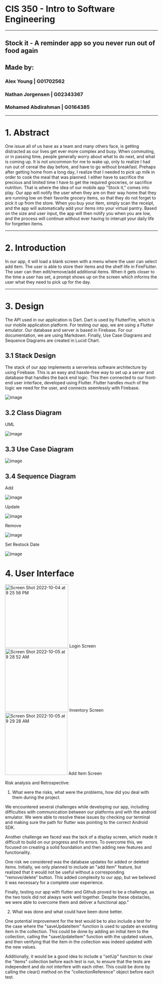 # CIS 350 - Intro to Software Engineering  
---
## Stock it - A reminder app so you never run out of food again  
## Made by:  

### Alex Young | G01702562  
### Nathan Jorgensen | G02343367  
### Mohamed Abdirahman | G0164385 
 

---
# 1. Abstract
One issue all of us have as a team and many others face, is getting distracted as our lives get ever more complex and busy. When commuting, or in passing time, people generally worry about what to do next, and what is coming up. It is not uncommon for me to wake up, only to realize I had run out of cereal the day before, and have to go without breakfast. Prehaps after getting home from a long day, I realize that I needed to pick up milk in order to cook the meal that was planned. I either have to sacrifice the precious and limited time I have to get the required groceries, or sacrifice nutrition. That is where the idea of our mobile app "Stock it," comes into play. Our app will notify the user when they are on their way home that they are running low on their favorite grocery items, so that they do not forget to pick it up from the store. When you buy your item, simply scan the receipt, and the app will automatically add your items into your virtual pantry. Based on the size and user input, the app will then notify you when you are low, and the process will continue without ever having to interupt your daily life for forgetten items.
  
  
--- 
# 2. Introduction 
 In our app, it will load a blank screen with a menu where the user can select add item. The user is able to store their items and the shelf life in FireFlutter. The user can then edit/remove/add additional items. When it gets closer to the time a user has set, a prompt shows up on the screen which informs the user what they need to pick up for the day. 
 
---
# 3. Design 
The API used in our application is Dart. Dart is used by FlutterFire, which is our mobile application platform. For testing our app, we are using a Flutter emulator. Our database and server is based in Firebase. For our documentation, we are using Markdown. Finally, Use Case Diagrams and Sequence Diagrams are created in Lucid Chart.

## 3.1 Stack Design  

The stack of our app implements a serverless software architecture by using Firebase. This is an easy and hassle-free way to set up a server and database that handles the back end logic. This then connected to our front-end user interface, developed using Flutter. Flutter handles much of the logic we need for the user, and connects seemlessly with Firebase.
                                     
   ![image](https://user-images.githubusercontent.com/50177364/206883157-1cf902d1-4f83-4ff4-9fa2-48d471b545b3.png)

## 3.2 Class Diagram  
UML

![image](https://user-images.githubusercontent.com/50177364/206908209-5f3691f3-ab1c-42f1-801f-1038ca14fbe5.png)

## 3.3 Use Case Diagram  

![image](https://user-images.githubusercontent.com/50177364/206883888-3c3db1c3-1398-439b-9380-1e65f1f04a53.png)

## 3.4 Sequence Diagram  
Add

![image](https://user-images.githubusercontent.com/50177364/206885544-8871c05d-c9da-43f5-88cf-94adab2fc86b.png)

Update

![image](https://user-images.githubusercontent.com/50177364/206885630-3e507502-284f-44bc-9f86-f6a3aaf1ebd1.png)

Remove

![image](https://user-images.githubusercontent.com/50177364/206885707-64cc61ee-d336-4b10-a721-277e4bd9cc51.png)

Set Restock Date

![image](https://user-images.githubusercontent.com/50177364/206885860-199bbd9e-fe8a-4d80-918c-e04057f2cc30.png)

# 4. User Interface  
  <img width="208" alt="Screen Shot 2022-10-04 at 9 25 56 PM" src="https://user-images.githubusercontent.com/71032586/193959633-1687c495-bf04-4959-bf56-7c91fdcc0ba7.png"> 
  Login Screen
  <img width="208" alt="Screen Shot 2022-10-05 at 9 28 52 AM" src="https://user-images.githubusercontent.com/71032586/194072316-d7d4eb34-995a-4426-996b-a469fa123c17.png"> 
  Inventory Screen
<img width="205" alt="Screen Shot 2022-10-05 at 9 29 28 AM" src="https://user-images.githubusercontent.com/71032586/194072414-57250f36-cffc-45e7-8cc7-3a44f05ca825.png"> 
Add Item Screen


Risk analysis and Retrospective:
1. What were the risks, what were the problems, how did you deal with them during the
project.

 We encountered several challenges while developing our app, including difficulties with communication between our platforms and with the android emulator. We were able to resolve these issues by checking our terminal and making sure the path for flutter was pointing to the correct Android SDK.

Another challenge we faced was the lack of a display screen, which made it difficult to build on our progress and fix errors. To overcome this, we focused on creating a solid foundation and then adding new features and functionality.

One risk we considered was the database updates for added or deleted items. Initially, we only planned to include an "add item" feature, but realized that it would not be useful without a corresponding "remove/delete" button. This added complexity to our app, but we believed it was necessary for a complete user experience.

Finally, testing our app with flutter and Github proved to be a challenge, as the two tools did not always work well together. Despite these obstacles, we were able to overcome them and deliver a functional app."

2. What was done and what could have been done better.

  One potential improvement for the test would be to also include a test for the case where the "saveUpdateItem" function is used to update an existing item in the collection. This could be done by adding an initial item to the collection, calling the "saveUpdateItem" function with the updated values, and then verifying that the item in the collection was indeed updated with the new values.

Additionally, it would be a good idea to include a "setUp" function to clear the "items" collection before each test is run, to ensure that the tests are independent and do not interfere with each other. This could be done by calling the clear() method on the "collectionReference" object before each test.


